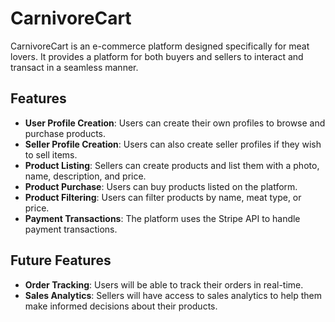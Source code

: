 # CarnivoreCart

CarnivoreCart is an e-commerce platform designed specifically for meat lovers. It provides a platform for both buyers and sellers to interact and transact in a seamless manner.

## Features

- **User Profile Creation**: Users can create their own profiles to browse and purchase products.
- **Seller Profile Creation**: Users can also create seller profiles if they wish to sell items.
- **Product Listing**: Sellers can create products and list them with a photo, name, description, and price.
- **Product Purchase**: Users can buy products listed on the platform.
- **Product Filtering**: Users can filter products by name, meat type, or price.
- **Payment Transactions**: The platform uses the Stripe API to handle payment transactions.

## Future Features

- **Order Tracking**: Users will be able to track their orders in real-time.
- **Sales Analytics**: Sellers will have access to sales analytics to help them make informed decisions about their products.
